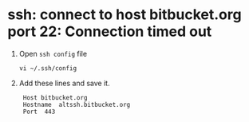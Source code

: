 # ssh: connect to host bitbucket.org port 22: Connection timed out

  1. Open `ssh config` file

         vi ~/.ssh/config

  2. Add these lines and save it.

          Host bitbucket.org
          Hostname  altssh.bitbucket.org
          Port  443

